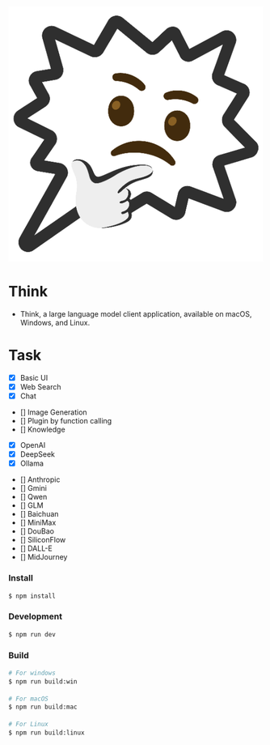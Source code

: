 ![logo](src/renderer/src/assets/logo.png)

# Think

- Think, a large language model client application, available on macOS, Windows, and Linux.

# Task
- [x] Basic UI
- [x] Web Search
- [x] Chat
- [] Image Generation
- [] Plugin by function calling
- [] Knowledge
- [x] OpenAI
- [x] DeepSeek
- [x] Ollama
- [] Anthropic
- [] Gmini
- [] Qwen
- [] GLM
- [] Baichuan
- [] MiniMax
- [] DouBao
- [] SiliconFlow
- [] DALL-E
- [] MidJourney


### Install

```bash
$ npm install
```

### Development

```bash
$ npm run dev
```

### Build

```bash
# For windows
$ npm run build:win

# For macOS
$ npm run build:mac

# For Linux
$ npm run build:linux
```
